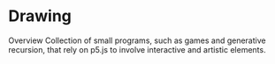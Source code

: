 # Drawing

Overview
Collection of small programs, such as games and generative recursion, that rely on p5.js to involve interactive and artistic elements. 
